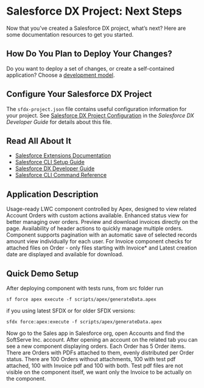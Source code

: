 # Salesforce DX Project: Next Steps

Now that you’ve created a Salesforce DX project, what’s next? Here are some documentation resources to get you started.

## How Do You Plan to Deploy Your Changes?

Do you want to deploy a set of changes, or create a self-contained application? Choose a [development model](https://developer.salesforce.com/tools/vscode/en/user-guide/development-models).

## Configure Your Salesforce DX Project

The `sfdx-project.json` file contains useful configuration information for your project. See [Salesforce DX Project Configuration](https://developer.salesforce.com/docs/atlas.en-us.sfdx_dev.meta/sfdx_dev/sfdx_dev_ws_config.htm) in the _Salesforce DX Developer Guide_ for details about this file.

## Read All About It

- [Salesforce Extensions Documentation](https://developer.salesforce.com/tools/vscode/)
- [Salesforce CLI Setup Guide](https://developer.salesforce.com/docs/atlas.en-us.sfdx_setup.meta/sfdx_setup/sfdx_setup_intro.htm)
- [Salesforce DX Developer Guide](https://developer.salesforce.com/docs/atlas.en-us.sfdx_dev.meta/sfdx_dev/sfdx_dev_intro.htm)
- [Salesforce CLI Command Reference](https://developer.salesforce.com/docs/atlas.en-us.sfdx_cli_reference.meta/sfdx_cli_reference/cli_reference.htm)

## Application Description
Usage-ready LWC component controlled by Apex, designed to view related Account Orders with custom actions available. Enhanced status view for better managing over orders. Preview and download invoices directly on the page. Availability of header actions to quickly manage multiple orders. Component supports pagination with an automatic save of selected records amount view individually for each user. For Invoice component checks for attached files on Order - only files starting with Invoice* and Latest creation date are displayed and available for download. 

## Quick Demo Setup
After deploying component with tests runs, from src folder run
```
sf force apex execute -f scripts/apex/generateData.apex
```
if you using latest SFDX or for older SFDX versions:
```
sfdx force:apex:execute -f scripts/apex/generateData.apex
```
Now go to the Sales app in Salesforce org, open Accounts and find the SoftServe Inc. account. After opening an account on the related tab you can see a new component displaying orders. Each Order has 5 Order items. There are Orders with PDFs attached to them, evenly distributed per Order status. There are 100 Orders without attachments, 100 with test pdf attached, 100 with Invoice pdf and 100 with both. Test pdf files are not visible on the component itself, we want only the Invoice to be actually on the component.